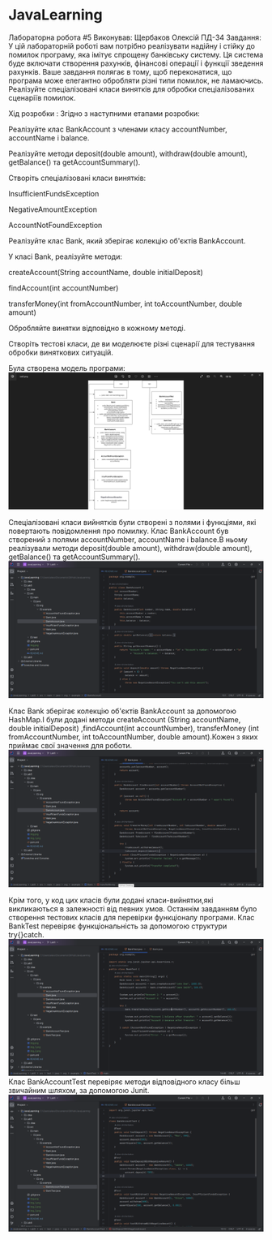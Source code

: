 # JavaLearning
Лабораторна робота #5 Виконував: Щербаков Олексій ПД-34 Завдання: У цій лабораторній роботі вам потрібно 
реалізувати надійну і стійку до помилок програму, яка імітує спрощену банківську систему. 
Ця система буде включати створення рахунків, фінансові операції і функції зведення рахунків.
Ваше завдання полягає в тому, щоб переконатися, що програма може елегантно обробляти різні типи помилок, 
не ламаючись. Реалізуйте спеціалізовані класи винятків для обробки спеціалізованих сценаріїв помилок.

Хід розробки : 
Згідно з наступними етапами розробки:

Реалізуйте клас BankAccount з членами класу accountNumber, accountName і balance.

Реалізуйте методи deposit(double amount), withdraw(double amount), getBalance() та getAccountSummary().

Створіть спеціалізовані класи винятків:

InsufficientFundsException

NegativeAmountException

AccountNotFoundException

Реалізуйте клас Bank, який зберігає колекцію об'єктів BankAccount.

У класі Bank, реалізуйте методи:

createAccount(String accountName, double initialDeposit)

findAccount(int accountNumber)

transferMoney(int fromAccountNumber, int toAccountNumber, double amount)

Обробляйте винятки відповідно в кожному методі.

Створіть тестові класи, де ви моделюєте різні сценарії для тестування обробки виняткових ситуацій.


Була створена модель програми:
![img.png](img.png)

Спеціалізовані класи вийнятків були створені з полями і функціями, які повертають повідомлення про помилку.
Клас BankAccount був створений з полями accountNumber, accountName і balance.В ньому реалізували методи
deposit(double amount), withdraw(double amount), getBalance() та getAccountSummary().
![img_1.png](img_1.png)

Клас Bank зберігає колекцію об'єктів BankAccount за допомогою HashMap.І були додані методи createAccount
(String accountName, double initialDeposit) ,findAccount(int accountNumber), transferMoney
(int fromAccountNumber, int toAccountNumber, double amount).Кожен з яких приймає свої значення для роботи.
![img_2.png](img_2.png)

Крім того, у код цих класів були додані класи-вийнятки,які викликаються в залежності від певних умов.
Останнім завданням було створення тестових класів для перевірки функціоналу програми.
Клас BankTest перевіряє функціональність за допомогою структури try{}catch.
![img_3.png](img_3.png)
Клас BankAccountTest перевіряє методи відповідного класу більш звичайним шляхом, за допомогою Junit.
![img_4.png](img_4.png)
